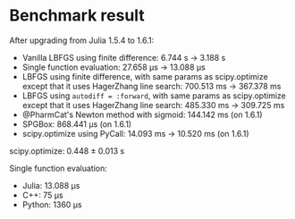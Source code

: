 # Benchmark result

After upgrading from Julia 1.5.4 to 1.6.1:
- Vanilla LBFGS using finite difference: 6.744 s -> 3.188 s
- Single function evaluation: 27.658 μs -> 13.088 μs
- LBFGS using finite difference, with same params as scipy.optimize except that it uses HagerZhang line search: 700.513 ms -> 367.378 ms
- LBFGS using `autodiff = :forward`, with same params as scipy.optimize except that it uses HagerZhang line search: 485.330 ms -> 309.725 ms
- @PharmCat's Newton method with sigmoid: 144.142 ms (on 1.6.1)
- SPGBox: 868.441 μs (on 1.6.1)
- scipy.optimize using PyCall: 14.093 ms -> 10.520 ms (on 1.6.1)

scipy.optimize: 0.448 ± 0.013 s

Single function evaluation:
- Julia: 13.088 μs
- C++: 75 μs
- Python: 1360 μs
